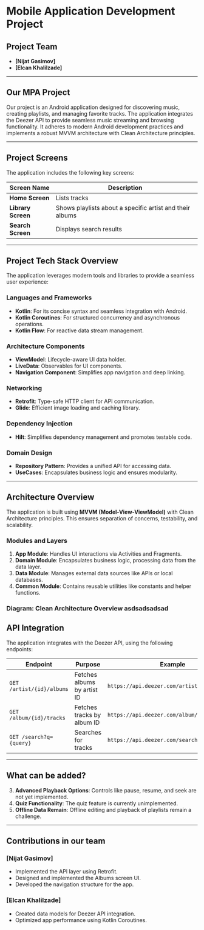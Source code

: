 # Mobile Application Development Project

## Project Team
- **[Nijat Gasimov]** 
- **[Elcan Khalilzade]**

---

## Our MPA Project

Our project is an Android application designed for discovering music, creating playlists, and managing favorite tracks. The application integrates the Deezer API to provide seamless music streaming and browsing functionality. It adheres to modern Android development practices and implements a robust MVVM architecture with Clean Architecture principles.

---

## Project Screens

The application includes the following key screens:

| Screen Name          | Description                             
|----------------------|-----------------------------------------
| **Home Screen**       | Lists tracks     
| **Library Screen**    | Shows playlists about a specific artist and their albums 
| **Search Screen**     | Displays search results   

---

## Project Tech Stack Overview

The application leverages modern tools and libraries to provide a seamless user experience:

### Languages and Frameworks
- **Kotlin**: For its concise syntax and seamless integration with Android.
- **Kotlin Coroutines**: For structured concurrency and asynchronous operations.
- **Kotlin Flow**: For reactive data stream management.

### Architecture Components
- **ViewModel**: Lifecycle-aware UI data holder.
- **LiveData**: Observables for UI components.
- **Navigation Component**: Simplifies app navigation and deep linking.

### Networking
- **Retrofit**: Type-safe HTTP client for API communication.
- **Glide**: Efficient image loading and caching library.

### Dependency Injection
- **Hilt**: Simplifies dependency management and promotes testable code.

### Domain Design
- **Repository Pattern**: Provides a unified API for accessing data.
- **UseCases**: Encapsulates business logic and ensures modularity.

---

## Architecture Overview

The application is built using **MVVM (Model-View-ViewModel)** with Clean Architecture principles. This ensures separation of concerns, testability, and scalability.

### Modules and Layers

1. **App Module**: Handles UI interactions via Activities and Fragments.
2. **Domain Module**: Encapsulates business logic, processing data from the data layer.
3. **Data Module**: Manages external data sources like APIs or local databases.
4. **Common Module**: Contains reusable utilities like constants and helper functions.

### Diagram: Clean Architecture Overview  asdsadsadsad
## API Integration

The application integrates with the Deezer API, using the following endpoints:

| **Endpoint**                | **Purpose**                              |**Example**                                   |
|-----------------------------|------------------------------------------|-----------------------------------------------|
| `GET /artist/{id}/albums`   | Fetches albums by artist ID              | `https://api.deezer.com/artist/27/albums`     |
| `GET /album/{id}/tracks`    | Fetches tracks by album ID               | `https://api.deezer.com/album/302127/tracks`  |
| `GET /search?q={query}`     | Searches for tracks                      | `https://api.deezer.com/search?q=eminem`      |

---

## What can be added?

3. **Advanced Playback Options**: Controls like pause, resume, and seek are not yet implemented.
1. **Quiz Functionality**: The quiz feature is currently unimplemented.
2. **Offline Data Remain**: Offline editing and playback of playlists remain a challenge.

---


## Contributions in our team

### [Nijat Gasimov]
- Implemented the API layer using Retrofit.
- Designed and implemented the Albums screen UI.
- Developed the navigation structure for the app.

### [Elcan Khalilzade]
- Created data models for Deezer API integration.
- Optimized app performance using Kotlin Coroutines.
